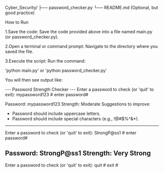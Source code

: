Cyber_Security/
├── password_checker.py
└── README.md  (Optional, but good practice)

How to Run

1.Save the code: Save the code provided above into a file named main.py (or password_checker.py).

2.Open a terminal or command prompt: Navigate to the directory where you saved the file.

3.Execute the script: Run the command:

'python main.py'  or 'python password_checker.py' 

You will then see output like:

--- Password Strength Checker ---
Enter a password to check (or 'quit' to exit): mypassword123   # enter password#

Password: mypassword123
Strength: Moderate
Suggestions to improve:
- Password should include uppercase letters.
- Password should include special characters (e.g., !@#$%^&*).
------------------------------
Enter a password to check (or 'quit' to exit): StrongP@ss1     # enter password#

Password: StrongP@ss1
Strength: Very Strong
------------------------------
Enter a password to check (or 'quit' to exit): quit              # exit #